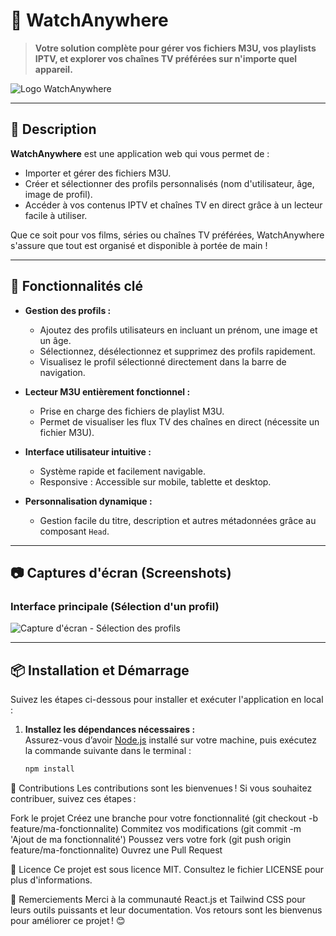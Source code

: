 # 🎥 WatchAnywhere

> **Votre solution complète pour gérer vos fichiers M3U, vos playlists IPTV, et explorer vos chaînes TV préférées sur n'importe quel appareil.**

![Logo WatchAnywhere](https://i.ibb.co/p6PhXRq3/logo.png)

---

## 📝 Description

**WatchAnywhere** est une application web qui vous permet de :  
- Importer et gérer des fichiers M3U.  
- Créer et sélectionner des profils personnalisés (nom d'utilisateur, âge, image de profil).  
- Accéder à vos contenus IPTV et chaînes TV en direct grâce à un lecteur facile à utiliser.  

Que ce soit pour vos films, séries ou chaînes TV préférées, WatchAnywhere s'assure que tout est organisé et disponible à portée de main !

---

## 🚀 Fonctionnalités clé

- **Gestion des profils :**
  - Ajoutez des profils utilisateurs en incluant un prénom, une image et un âge.
  - Sélectionnez, désélectionnez et supprimez des profils rapidement.
  - Visualisez le profil sélectionné directement dans la barre de navigation.

- **Lecteur M3U entièrement fonctionnel :**
  - Prise en charge des fichiers de playlist M3U.
  - Permet de visualiser les flux TV des chaînes en direct (nécessite un fichier M3U).

- **Interface utilisateur intuitive :**
  - Système rapide et facilement navigable.
  - Responsive : Accessible sur mobile, tablette et desktop.

- **Personnalisation dynamique :**
  - Gestion facile du titre, description et autres métadonnées grâce au composant `Head`.

---

## 📷 Captures d'écran (Screenshots)

### Interface principale (Sélection d'un profil)  
![Capture d'écran - Sélection des profils](https://i.ibb.co/XZ1pyscD/Screenshot-5.png)

---

## 📦 Installation et Démarrage

Suivez les étapes ci-dessous pour installer et exécuter l'application en local :

1. **Installez les dépendances nécessaires :**  
   Assurez-vous d’avoir [Node.js](https://nodejs.org/) installé sur votre machine, puis exécutez la commande suivante dans le terminal :  
   ```bash
   npm install

🤝 Contributions
Les contributions sont les bienvenues ! Si vous souhaitez contribuer, suivez ces étapes :

Fork le projet
Créez une branche pour votre fonctionnalité (git checkout -b feature/ma-fonctionnalite)
Commitez vos modifications (git commit -m 'Ajout de ma fonctionnalité')
Poussez vers votre fork (git push origin feature/ma-fonctionnalite)
Ouvrez une Pull Request

📄 Licence
Ce projet est sous licence MIT. Consultez le fichier LICENSE pour plus d'informations.

🌟 Remerciements
Merci à la communauté React.js et Tailwind CSS pour leurs outils puissants et leur documentation.
Vos retours sont les bienvenus pour améliorer ce projet ! 😊
